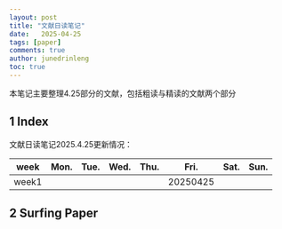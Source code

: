```yaml
---
layout: post
title: "文献日读笔记"
date:   2025-04-25
tags: [paper]
comments: true
author: junedrinleng
toc: true
---
```


本笔记主要整理4.25部分的文献，包括粗读与精读的文献两个部分

<!-- more -->

## 1 Index

文献日读笔记2025.4.25更新情况：

| week  | Mon. | Tue. | Wed. | Thu. |   Fri.   | Sat. | Sun. |
| :---: | :--: | :--: | :--: | :--: | :------: | :--: | :--: |
| week1 |      |      |      |      | 20250425 |      |      |

## 2 Surfing Paper





